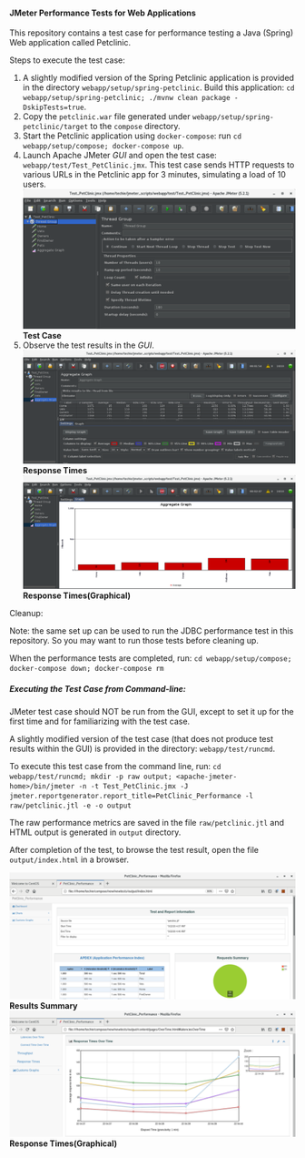 #### JMeter Performance Tests for Web Applications
This repository contains a test case for performance testing a Java (Spring) Web application called Petclinic.

Steps to execute the test case:
1. A slightly modified version of the Spring Petclinic application is provided in the directory `webapp/setup/spring-petclinic`. Build this application: `cd webapp/setup/spring-petclinic; ./mvnw clean package -DskipTests=true`.
2. Copy the `petclinic.war` file generated under `webapp/setup/spring-petclinic/target` to the `compose` directory.
3. Start the Petclinic application using `docker-compose`: run `cd webapp/setup/compose; docker-compose up`.
4. Launch Apache JMeter *GUI* and open the test case: `webapp/test/Test_PetClinic.jmx`. This test case sends HTTP requests to various URLs in the Petclinic app for 3 minutes, simulating a load of 10 users.
![Test Case](https://github.com/techyugadi/jmeter_scripts/blob/master/img/jmeter01.png)
**Test Case**
5. Observe the test results in the *GUI*.
![Response Times](https://github.com/techyugadi/jmeter_scripts/blob/master/img/jmeter02.png)
**Response Times**
![Response Times (Graphical)](https://github.com/techyugadi/jmeter_scripts/blob/master/img/jmeter03.png)
**Response Times(Graphical)**

Cleanup:

Note: the same set up can be used to run the JDBC performance test in this repository. So you may want to run those tests before cleaning up.

When the performance tests are completed, run: `cd webapp/setup/compose; docker-compose down; docker-compose rm`

##### Executing the Test Case from Command-line:
JMeter test case should NOT be run from the GUI, except to set it up for the first time and for familiarizing with the test case.

A slightly modified version of the test case (that does not produce test results within the GUI) is provided in the directory: `webapp/test/runcmd`.

To execute this test case from the command line, run:
`cd webapp/test/runcmd; mkdir -p raw output; <apache-jmeter-home>/bin/jmeter -n -t Test_PetClinic.jmx -J jmeter.reportgenerator.report_title=PetClinic_Performance -l raw/petclinic.jtl -e -o output`

The raw performance metrics are saved in the file `raw/petclinic.jtl` and HTML output is generated in `output` directory.

After completion of the test, to browse the test result, open the file `output/index.html` in a browser.

![Results Summary](https://github.com/techyugadi/jmeter_scripts/blob/master/img/jmeter06.png)
**Results Summary**
![Response Times (Graphical)](https://github.com/techyugadi/jmeter_scripts/blob/master/img/jmeter07.png)
**Response Times(Graphical)**
